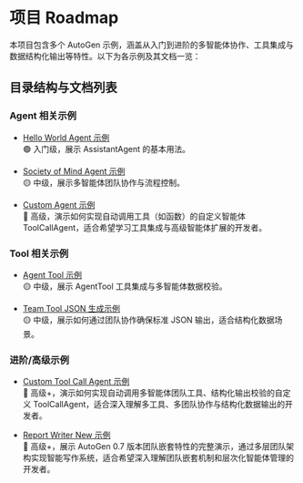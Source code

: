 # 项目 Roadmap

本项目包含多个 AutoGen 示例，涵盖从入门到进阶的多智能体协作、工具集成与数据结构化输出等特性。以下为各示例及其文档一览：

## 目录结构与文档列表

### Agent 相关示例
- [Hello World Agent 示例](./examples/agent/hello_world/README.md)  
    🟢 入门级，展示 AssistantAgent 的基本用法。

- [Society of Mind Agent 示例](./examples/agent/society_of_mind_agent/README.md)  
    🟡 中级，展示多智能体团队协作与流程控制。

- [Custom Agent 示例](./examples/agent/custom_agent/README.md)  
    🔴 高级，演示如何实现自动调用工具（如函数）的自定义智能体 ToolCallAgent，适合希望学习工具集成与高级智能体扩展的开发者。

### Tool 相关示例
- [Agent Tool 示例](./examples/tool/agent_tool/README.md)  
    🟡 中级，展示 AgentTool 工具集成与多智能体数据校验。

- [Team Tool JSON 生成示例](./examples/tool/insure_json_team_tool/README.md)  
    🟡 中级，展示如何通过团队协作确保标准 JSON 输出，适合结构化数据场景。

### 进阶/高级示例
- [Custom Tool Call Agent 示例](./examples/advance/custom_tool_call_agent/README.md)  
    🔴 高级+，演示如何实现自动调用多智能体团队工具、结构化输出校验的自定义 ToolCallAgent，适合深入理解多工具、多团队协作与结构化数据输出的开发者。

- [Report Writer New 示例](./examples/advance/report_writer_new/README.md)  
    🔴 高级+，展示 AutoGen 0.7 版本团队嵌套特性的完整演示，通过多层团队架构实现智能写作系统，适合希望深入理解团队嵌套机制和层次化智能体管理的开发者。

